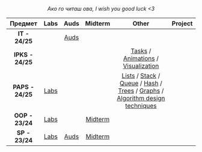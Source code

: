 <div align="center">

*Ако го читаш ова, I wish you good luck <3*

| Предмет | Labs | Auds | Midterm | Other | Project |
| :---: | :---: | :---: | :---: | :---: | :---: |
| **IT - 24/25** | | [Auds](https://github.com/mrkskq/uni-stuff/tree/main/IT/audss) | | | |
| **IPKS - 24/25** | | | | [Tasks](https://github.com/mrkskq/uni-stuff/tree/main/IPKS/tasks) / [Animations](https://github.com/mrkskq/uni-stuff/tree/main/IPKS/animations) / [Visualization](https://github.com/mrkskq/uni-stuff/tree/main/IPKS/visualization) | |
| **PAPS - 24/25** | [Labs](https://github.com/mrkskq/uni-stuff/tree/main/PAPS/labs) | | | [Lists](https://github.com/mrkskq/uni-stuff/tree/main/PAPS/listi) / [Stack](https://github.com/mrkskq/uni-stuff/tree/main/PAPS/stack) / [Queue](https://github.com/mrkskq/uni-stuff/tree/main/PAPS/queues) / [Hash](https://github.com/mrkskq/uni-stuff/tree/main/PAPS/hash) / [Trees](https://github.com/mrkskq/uni-stuff/tree/main/PAPS/trees) / [Graphs](https://github.com/mrkskq/uni-stuff/tree/main/PAPS/graphs) / [Algorithm design techniques](https://github.com/mrkskq/uni-stuff/tree/main/PAPS/algorithm%20design%20techniques) | |
| **OOP - 23/24** | [Labs](https://github.com/mrkskq/uni-stuff/tree/main/OOP/labss) | | [Midterm](https://github.com/mrkskq/uni-stuff/tree/main/OOP/midterm) | | |
| **SP - 23/24** | [Labs](https://github.com/mrkskq/uni-stuff/tree/main/SP/labss) | [Auds](https://github.com/mrkskq/uni-stuff/tree/main/SP/auds) | [Midterm](https://github.com/mrkskq/uni-stuff/tree/main/SP/kolokviumski) | | |

</div>
